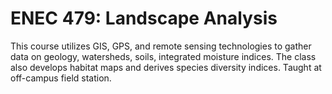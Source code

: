 # ENEC 479: Landscape Analysis

This course utilizes GIS, GPS, and remote sensing technologies to gather data on geology, watersheds, soils, integrated moisture indices. The class also develops habitat maps and derives species diversity indices. Taught at off-campus field station.